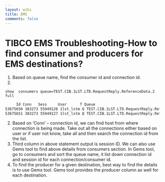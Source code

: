 ```yaml
---
layout: wiki
title: EMS
comments: false
---
```

# TIBCO EMS Troubleshooting-How to find consumer and producers for EMS destinations?

1. Based on queue name, find the consumer id and connection id.
2. 
`show  consumers queue=TEST.CIB.1LST.LTD.RequestReply.ReferenceData.2 full`

 ```bash
      Id Conn   Sess     User      T Queue                                              
53675650 383273 55949126 1lst_lstm Q TEST.CIB.1LST.LTD.RequestReply.ReferenceData.2
53675651 383273 55949127 1lst_lstm Q TEST.CIB.1LST.LTD.RequestReply.ReferenceData.2
```

2. Based on ‘Conn’ – connection id, we can find host from where connection is being made. Take out all the connections either based on user or if user not know, take all and then search the connection id from the list. 
3. Third column in above statement output is session ID. We can also use Gems tool to find above details from consumers section. In Gems tool, go to consumers and sort the queue name, it list down connection id and session id for each connection/consumer id.
4. To find the producer for a given destination, best way to find the details is to use Gems tool. Gems tool provides the producer column as well for each destination.

